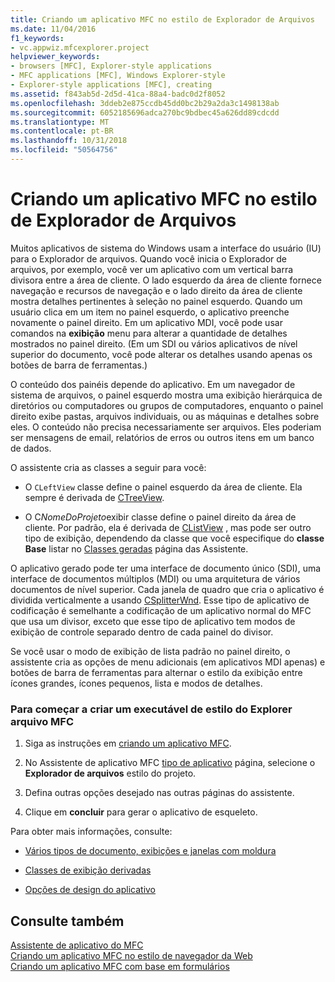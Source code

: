 ```yaml
---
title: Criando um aplicativo MFC no estilo de Explorador de Arquivos
ms.date: 11/04/2016
f1_keywords:
- vc.appwiz.mfcexplorer.project
helpviewer_keywords:
- browsers [MFC], Explorer-style applications
- MFC applications [MFC], Windows Explorer-style
- Explorer-style applications [MFC], creating
ms.assetid: f843ab5d-2d5d-41ca-88a4-badc0d2f8052
ms.openlocfilehash: 3ddeb2e875ccdb45dd0bc2b29a2da3c1498138ab
ms.sourcegitcommit: 6052185696adca270bc9bdbec45a626dd89cdcdd
ms.translationtype: MT
ms.contentlocale: pt-BR
ms.lasthandoff: 10/31/2018
ms.locfileid: "50564756"
---
```

# <a name="creating-a-file-explorer-style-mfc-application"></a>Criando um aplicativo MFC no estilo de Explorador de Arquivos

Muitos aplicativos de sistema do Windows usam a interface do usuário (IU) para o Explorador de arquivos. Quando você inicia o Explorador de arquivos, por exemplo, você ver um aplicativo com um vertical barra divisora entre a área de cliente. O lado esquerdo da área de cliente fornece navegação e recursos de navegação e o lado direito da área de cliente mostra detalhes pertinentes à seleção no painel esquerdo. Quando um usuário clica em um item no painel esquerdo, o aplicativo preenche novamente o painel direito. Em um aplicativo MDI, você pode usar comandos na **exibição** menu para alterar a quantidade de detalhes mostrados no painel direito. (Em um SDI ou vários aplicativos de nível superior do documento, você pode alterar os detalhes usando apenas os botões de barra de ferramentas.)

O conteúdo dos painéis depende do aplicativo. Em um navegador de sistema de arquivos, o painel esquerdo mostra uma exibição hierárquica de diretórios ou computadores ou grupos de computadores, enquanto o painel direito exibe pastas, arquivos individuais, ou as máquinas e detalhes sobre eles. O conteúdo não precisa necessariamente ser arquivos. Eles poderiam ser mensagens de email, relatórios de erros ou outros itens em um banco de dados.

O assistente cria as classes a seguir para você:

- O `CLeftView` classe define o painel esquerdo da área de cliente. Ela sempre é derivada de [CTreeView](../../mfc/reference/ctreeview-class.md).

- O C*NomeDoProjeto*exibir classe define o painel direito da área de cliente. Por padrão, ela é derivada de [CListView](../../mfc/reference/clistview-class.md) , mas pode ser outro tipo de exibição, dependendo da classe que você especifique do **classe Base** listar no [Classes geradas](../../mfc/reference/generated-classes-mfc-application-wizard.md) página das Assistente.

O aplicativo gerado pode ter uma interface de documento único (SDI), uma interface de documentos múltiplos (MDI) ou uma arquitetura de vários documentos de nível superior. Cada janela de quadro que cria o aplicativo é dividida verticalmente a usando [CSplitterWnd](../../mfc/reference/csplitterwnd-class.md). Esse tipo de aplicativo de codificação é semelhante a codificação de um aplicativo normal do MFC que usa um divisor, exceto que esse tipo de aplicativo tem modos de exibição de controle separado dentro de cada painel do divisor.

Se você usar o modo de exibição de lista padrão no painel direito, o assistente cria as opções de menu adicionais (em aplicativos MDI apenas) e botões de barra de ferramentas para alternar o estilo da exibição entre ícones grandes, ícones pequenos, lista e modos de detalhes.

### <a name="to-begin-creating-a-file-explorer-style-mfc-executable"></a>Para começar a criar um executável de estilo do Explorer arquivo MFC

1. Siga as instruções em [criando um aplicativo MFC](../../mfc/reference/creating-an-mfc-application.md).

1. No Assistente de aplicativo MFC [tipo de aplicativo](../../mfc/reference/application-type-mfc-application-wizard.md) página, selecione o **Explorador de arquivos** estilo do projeto.

1. Defina outras opções desejado nas outras páginas do assistente.

1. Clique em **concluir** para gerar o aplicativo de esqueleto.

Para obter mais informações, consulte:

- [Vários tipos de documento, exibições e janelas com moldura](../../mfc/multiple-document-types-views-and-frame-windows.md)

- [Classes de exibição derivadas](../../mfc/derived-view-classes-available-in-mfc.md)

- [Opções de design do aplicativo](../../mfc/application-design-choices.md)

## <a name="see-also"></a>Consulte também

[Assistente de aplicativo do MFC](../../mfc/reference/mfc-application-wizard.md)<br/>
[Criando um aplicativo MFC no estilo de navegador da Web](../../mfc/reference/creating-a-web-browser-style-mfc-application.md)<br/>
[Criando um aplicativo MFC com base em formulários](../../mfc/reference/creating-a-forms-based-mfc-application.md)

